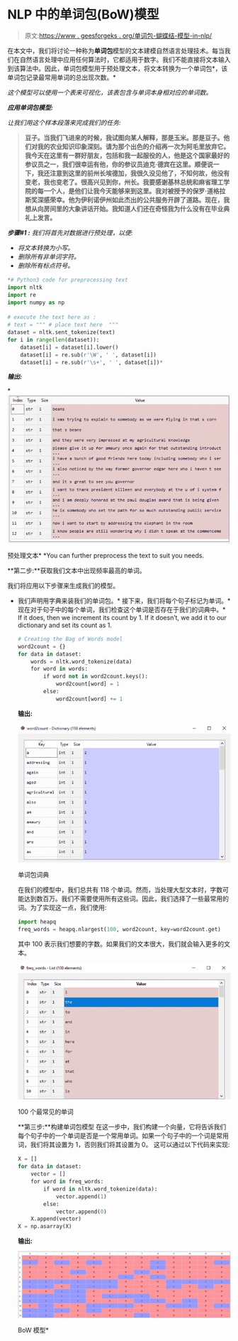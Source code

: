 # NLP 中的单词包(BoW)模型

> 原文:[https://www . geesforgeks . org/单词包-蝴蝶结-模型-in-nlp/](https://www.geeksforgeeks.org/bag-of-words-bow-model-in-nlp/)

在本文中，我们将讨论一种称为**单词包**模型的文本建模自然语言处理技术。每当我们在自然语言处理中应用任何算法时，它都适用于数字。我们不能直接将文本输入到该算法中。因此，单词包模型用于预处理文本，将文本转换为一个单词包*，该单词包记录最常用单词的总出现次数。*

*这个模型可以使用一个表来可视化，该表包含与单词本身相对应的单词数。*

***应用单词包模型:***

*让我们用这个样本段落来完成我们的任务:*

> **豆子。当我们飞进来的时候，我试图向某人解释，那是玉米。那是豆子。他们对我的农业知识印象深刻。请为那个出色的介绍再一次为阿毛里放弃它。我今天在这里有一群好朋友，包括和我一起服役的人，他是这个国家最好的参议员之一，我们很幸运有他，你的参议员迪克·德宾在这里。顺便说一下，我还注意到这里的前州长埃德加，我很久没见他了，不知何故，他没有变老，我也变老了。很高兴见到你，州长。我要感谢基林总统和麻省理工学院的每一个人，是他们让我今天能够来到这里。我对被授予的保罗·道格拉斯奖深感荣幸。他为伊利诺伊州如此杰出的公共服务开辟了道路。现在，我想从向房间里的大象讲话开始。我知道人们还在奇怪我为什么没有在毕业典礼上发言。**

***步骤#1 :** 我们将首先对数据进行预处理，以便:*

*   *将文本转换为小写。*
*   *删除所有非单词字符。*
*   *删除所有标点符号。*

```py
*# Python3 code for preprocessing text
import nltk
import re
import numpy as np

# execute the text here as :
# text = """ # place text here  """
dataset = nltk.sent_tokenize(text)
for i in range(len(dataset)):
    dataset[i] = dataset[i].lower()
    dataset[i] = re.sub(r'\W', ' ', dataset[i])
    dataset[i] = re.sub(r'\s+', ' ', dataset[i])*
```

***输出:*** 

*![](img/c5993a93b23b8f41af1e9df7c8ed4269.png)

预处理文本*  *You can further preprocess the text to suit you needs.

**第二步:**获取我们文本中出现频率最高的单词。

我们将应用以下步骤来生成我们的模型。

*   我们声明用字典来装我们的单词包。*   接下来，我们将每个句子标记为单词。*   现在对于句子中的每个单词，我们检查这个单词是否存在于我们的词典中。*   If it does, then we increment its count by 1\. If it doesn’t, we add it to our dictionary and set its count as 1.

    ```py
    # Creating the Bag of Words model
    word2count = {}
    for data in dataset:
        words = nltk.word_tokenize(data)
        for word in words:
            if word not in word2count.keys():
                word2count[word] = 1
            else:
                word2count[word] += 1
    ```

    **输出:**

    ![](img/527d3b50db9582aa4eeddee1a87cdf42.png)

    单词包词典

    在我们的模型中，我们总共有 118 个单词。然而，当处理大型文本时，字数可能达到数百万。我们不需要使用所有这些词。因此，我们选择了一些最常用的词。为了实现这一点，我们使用:

    ```py
    import heapq
    freq_words = heapq.nlargest(100, word2count, key=word2count.get)
    ```

    其中 100 表示我们想要的字数。如果我们的文本很大，我们就会输入更多的文本。

    ![](img/07bc550a1782f9bbb8b98847a211493b.png)

    100 个最常见的单词

    **第三步:**构建单词包模型
    在这一步中，我们构建一个向量，它将告诉我们每个句子中的一个单词是否是一个常用单词。如果一个句子中的一个词是常用词，我们将其设置为 1，否则我们将其设置为 0。
    这可以通过以下代码来实现:

    ```py
    X = []
    for data in dataset:
        vector = []
        for word in freq_words:
            if word in nltk.word_tokenize(data):
                vector.append(1)
            else:
                vector.append(0)
        X.append(vector)
    X = np.asarray(X)
    ```

    **输出:**

    ![](img/0ec6fcf41b623505a7a81faa0cc1ebb4.png)

    BoW 模型*